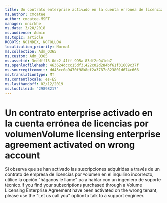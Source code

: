 ```yaml
---
title: Un contrato enterprise activado en la cuenta errónea de licencias por volumen
ms.author: cmcatee
author: cmcatee-MSFT
manager: mnirkhe
ms.date: 3/20/2018
ms.audience: Admin
ms.topic: article
ROBOTS: NOINDEX, NOFOLLOW
localization_priority: Normal
ms.collection: Adm_O365
ms.custom: Adm_O365
ms.assetid: 3eddff13-0dc2-41ff-995a-83df2c941eb7
ms.openlocfilehash: 463624dccc15df31422c02d284bf61f31609c37f
ms.sourcegitcommit: dd43cc0a9470f98b8ef2a3787c823801d674c666
ms.translationtype: MT
ms.contentlocale: es-ES
ms.lasthandoff: 02/12/2019
ms.locfileid: "29898217"
---
```

# <a name="volume-licensing-enterprise-agreement-activated-on-wrong-account"></a><span data-ttu-id="60085-102">Un contrato enterprise activado en la cuenta errónea de licencias por volumen</span><span class="sxs-lookup"><span data-stu-id="60085-102">Volume licensing enterprise agreement activated on wrong account</span></span>

<span data-ttu-id="60085-103">Si observa que se han activado las suscripciones adquiridas a través de un contrato de empresa de licencias por volumen en el inquilino incorrecto, utilice la opción "háganos le llame" para hablar con un ingeniero de soporte técnico.</span><span class="sxs-lookup"><span data-stu-id="60085-103">If you find your subscriptions purchased through a Volume Licensing Enterprise Agreement have been activated on the wrong tenant, please use the "Let us call you" option to talk to a support engineer.</span></span>
  

